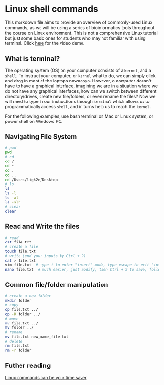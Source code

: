 # Linux shell commands

This markdown file aims to provide an overview of commonly-used Linux commands, as we will be using a series of bioinformatics tools throughout the course on Linux environment. This is not a comprehensive Linux tutorial but just some basic ones for students who may not familiar with using terminal. Click [here](https://www.youtube.com/watch?v=zAJiXIcHtAU) for the video demo.

## What is terminal?
 
The operating system (OS) on your computer consists of a `kernel`, and a `shell`. To instruct your computer, or `kernel` what to do, we can simply click and drag in most of the laptops nowadays. However, a computer doesn't have to have a graphical interface, imagining we are in a situation where we do not have any graphical interfaces, how can we switch between different directory/drives, create new file/folders, or even rename the files? Now we will need to type in our instructions through `terminal` which allows us to programmatically access `shell`, and in turns help us to reach the `kernel`.

For the following examples, use bash terminal on Mac or Linux system, or power shell on Windows PC.

## Navigating File System
```bash
# pwd
pwd
# cd
cd /
cd ~
cd .
cd ..
cd /Users/ligk2e/Desktop
# ls
ls
ls -l
ls -al
ls -alh
# clear
clear
```

## Read and Write the files
```bash
# read
cat file.txt
# create a file
touch file.txt
# write (end your inputs by Ctrl + D)
cat > file.txt
vim file.txt  # type i to enter "insert" mode, type escape to exit "insert" mode, to save your change, type ":w" and hit enter, to exit vim, type ":q" and hit enter.
nano file.txt  # much easier, just modify, then Ctrl + X to save, follow the prompts
```

## Common file/folder manipulation
```bash
# create a new folder
mkdir folder
# copy
cp file.txt ../
cp -R folder ../
# move
mv file.txt ../
mv folder ../
# rename
mv file.txt new_name_file.txt
# delete
rm file.txt
rm -r folder
```


## Futher reading
[Linux commands can be your time saver](https://towardsdatascience.com/linux-shell-commands-can-be-your-time-saver-eabee76914b)
